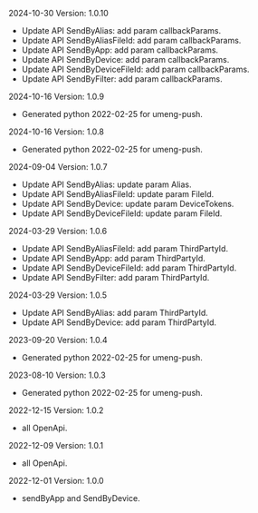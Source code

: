 2024-10-30 Version: 1.0.10
- Update API SendByAlias: add param callbackParams.
- Update API SendByAliasFileId: add param callbackParams.
- Update API SendByApp: add param callbackParams.
- Update API SendByDevice: add param callbackParams.
- Update API SendByDeviceFileId: add param callbackParams.
- Update API SendByFilter: add param callbackParams.


2024-10-16 Version: 1.0.9
- Generated python 2022-02-25 for umeng-push.

2024-10-16 Version: 1.0.8
- Generated python 2022-02-25 for umeng-push.

2024-09-04 Version: 1.0.7
- Update API SendByAlias: update param Alias.
- Update API SendByAliasFileId: update param FileId.
- Update API SendByDevice: update param DeviceTokens.
- Update API SendByDeviceFileId: update param FileId.


2024-03-29 Version: 1.0.6
- Update API SendByAliasFileId: add param ThirdPartyId.
- Update API SendByApp: add param ThirdPartyId.
- Update API SendByDeviceFileId: add param ThirdPartyId.
- Update API SendByFilter: add param ThirdPartyId.


2024-03-29 Version: 1.0.5
- Update API SendByAlias: add param ThirdPartyId.
- Update API SendByDevice: add param ThirdPartyId.


2023-09-20 Version: 1.0.4
- Generated python 2022-02-25 for umeng-push.

2023-08-10 Version: 1.0.3
- Generated python 2022-02-25 for umeng-push.

2022-12-15 Version: 1.0.2
- all OpenApi.

2022-12-09 Version: 1.0.1
- all OpenApi.

2022-12-01 Version: 1.0.0
- sendByApp and SendByDevice.

